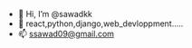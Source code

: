 - 👋 Hi, I’m @sawadkk
- 👀 react,python,django,web_devloppment.....
- 📫 ssawad09@gmail.com

<!---
![Your Repository's Stats](https://github-readme-stats.vercel.app/api?username=Your_GitHub_Username&show_icons=true)
--->

